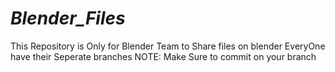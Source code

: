 # _Blender_Files_
This Repository is Only for Blender Team to Share files on blender EveryOne have their Seperate  branches  NOTE:  Make Sure to commit on your branch
